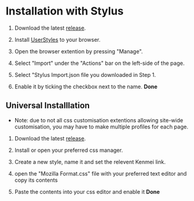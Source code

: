 # Installation with Stylus

1. Download the latest [release](https://github.com/Kyerstorm/Kenmei-Dark-Mode/releases).

2. Install [UserStyles](https://userstyles.org/) to your browser.

3. Open the browser extention by pressing "Manage".

4. Select "Import" under the "Actions" bar on the left-side of the page.

5. Select "Stylus Import.json file you downloaded in Step 1.

6. Enable it by ticking the checkbox next to the name.
**Done**

## Universal Installlation

- Note: due to not all css customisation extentions allowing site-wide customisation, you may have to make multiple profiles for each page.

1. Download the latest [release](https://github.com/Kyerstorm/Kenmei-Dark-Mode/releases).

2. Install or open your preferred css manager.

3. Create a new style, name it and set the relevent Kenmei link.

4. open the "Mozilla Format.css" file with your preferred text editor and copy its contents

5. Paste the contents into your css editor and enable it
**Done**
